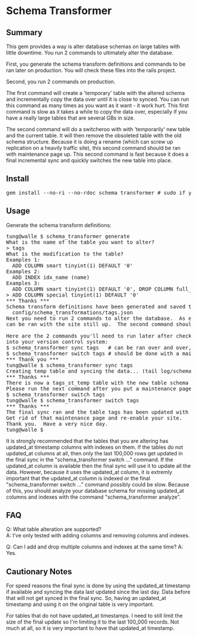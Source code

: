 Schema Transformer
=======

Summary
-------
This gem provides a way is alter database schemas on large tables with little downtime.  You run 2 commands to ultimately alter the database.  

First, you generate the schema transform definitions and commands to be ran later on production.  You will check these files into the rails project.

Second, you run 2 commands on production.

The first command will create a 'temporary' table with the altered schema and incrementally copy the data over until it is close to synced.  You can run this command as many times as you want as it want - it work hurt.  This first command is slow as it takes a while to copy the data over, especially if you have a really large tables that are several GBs in size.

The second command will do a switcheroo with with 'temporarily' new table and the current table.  It will then remove the obsoleted table with the old schema structure.  Because it is doing a rename (which can screw up replication on a heavily traffic site), this second command should be ran with maintenance page up.  This second command is fast because it does a final incremental sync and quickly switches the new table into place.

Install
-------

<pre>
gem install --no-ri --no-rdoc schema_transformer # sudo if you need to
</pre>

Usage
-------

Generate the schema transform definitions:

<pre>
tung@walle $ schema_transformer generate
What is the name of the table you want to alter?
> tags
What is the modification to the table?
Examples 1: 
  ADD COLUMN smart tinyint(1) DEFAULT '0'
Examples 2: 
  ADD INDEX idx_name (name)
Examples 3: 
  ADD COLUMN smart tinyint(1) DEFAULT '0', DROP COLUMN full_name
> ADD COLUMN special tinyint(1) DEFAULT '0'
*** Thanks ***
Schema transform definitions have been generated and saved to: 
  config/schema_transformations/tags.json
Next you need to run 2 commands to alter the database.  As explained in the README, the first 
can be ran with the site still up.  The second command should be done with a maintenance page up.

Here are the 2 commands you'll need to run later after checking in the tags.json file
into your version control system:
$ schema_transformer sync tags   # can be ran over and over, it will just keep syncing the data
$ schema_transformer switch tags # should be done with a maintenance page up, switches the tables
*** Thank you ***
tung@walle $ schema_transformer sync tags
Creating temp table and syncing the data... (tail log/schema_transformer.log for status)
*** Thanks ***
There is now a tags_st_temp table with the new table schema and the data has been synced.
Please run the next command after you put a maintenance page up:
$ schema_transformer switch tags
tung@walle $ schema_transformer switch tags
*** Thanks ***
The final sync ran and the table tags has been updated with the new schema.  
Get rid of that maintenance page and re-enable your site.
Thank you.  Have a very nice day.
tung@walle $ 
</pre>

It is strongly recommended that the tables that you are altering has updated_at timestamp columns 
with indexes on them.  If the tables do not updated_at columns at all, then only the last 100,000 rows 
get updated in the final sync in the "schema_transformer switch ..." command.  If the updated_at column 
is available then the final sync will use it to update all the data.  However, because it uses the 
updated_at column, it is extremly important that the updated_at column is indexed or the final 
"schema_transformer switch ..." command possibly could be slow.  Because of this, you should analyze your
database schema for missing updated_at columns and indexes with the command "schema_transformer analyze".

FAQ
-------

Q: What table alteration are supported?  
A: I've only tested with adding columns and removing columns and indexes.

Q: Can I add and drop multiple columns and indexes at the same time?
A: Yes.

Cautionary Notes
-------
For speed reasons the final sync is done by using the updated_at timestamp if available and syncing 
the data last updated since the last day.  Data before that will not get synced in the final sync.
So, having an updated_at timestamp and using it on the original table is very important.

For tables that do not have updated_at timestamps.  I need to still limit the size of the final update
so I'm limiting it to the last 100_000 records.  Not much at all, so it is very important to have that 
updated_at timestamp.
